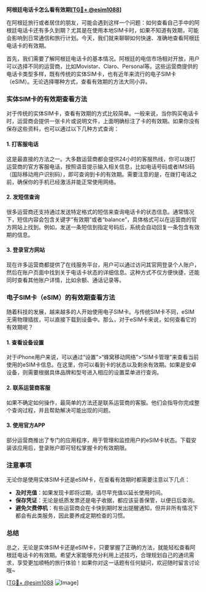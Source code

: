 **阿根廷电话卡怎么看有效期[[TG💪+ @esim1088](https://t.me/s/esim1088)]**

在阿根廷旅行或者居住的朋友，可能会遇到这样一个问题：如何查看自己手中的阿根廷电话卡还有多久到期？尤其是在使用本地SIM卡时，如果不知道有效期，可能会影响到日常通信和旅行计划。今天，我们就来聊聊如何快速、准确地查看阿根廷电话卡的有效期。

首先，我们需要了解阿根廷电话卡的基本情况。阿根廷的电信市场相对开放，用户可以选择不同的运营商，比如Movistar、Claro、Personal等。这些运营商提供的电话卡类型多样，既有传统的实体SIM卡，也有近年来流行的电子SIM卡（eSIM）。无论选择哪种方式，查看有效期的方法大同小异。

### 实体SIM卡的有效期查看方法

对于传统的实体SIM卡，查看有效期的方式比较简单。一般来说，当你购买电话卡时，运营商会提供一张卡片或说明文件，上面明确标注了卡的有效期。如果你没有保存这些资料，也可以通过以下几种方式查询：

#### 1. 打客服电话
这是最直接的方法之一。大多数运营商都会提供24小时的客服热线，你可以拨打运营商的官方客服电话，按照语音提示输入相关信息，比如电话号码或者IMSI码（国际移动用户识别码），即可查询到卡的有效期。需要注意的是，在拨打电话之前，确保你的手机已经激活并能正常使用网络。

#### 2. 发短信查询
很多运营商还支持通过发送特定格式的短信来查询电话卡的状态信息。通常情况下，短信内容会包含关键字“有效期”或者“balance”，具体格式可以在运营商的官方网站上找到。例如，发送一条短信到指定号码后，系统会自动回复一条包含有效期的信息。

#### 3. 登录官方网站
现在许多运营商都提供了在线服务平台，用户可以通过访问其官网登录个人账户，然后在账户页面中找到关于电话卡状态的详细信息。这种方式不仅方便快捷，还能同时查看其他账户详情，比如余额、通话记录等。

### 电子SIM卡（eSIM）的有效期查看方法

随着科技的发展，越来越多的人开始使用电子SIM卡。与传统SIM卡不同，eSIM无需物理插拔，可以直接下载到设备中。那么，对于eSIM卡来说，如何查看它的有效期呢？

#### 1. 查看设备设置
对于iPhone用户来说，可以通过“设置”>“蜂窝移动网络”>“SIM卡管理”来查看当前使用的eSIM卡信息。在这里，你可以看到卡的状态以及剩余有效期。如果是安卓设备，则需要根据具体品牌和型号进入相应的设置菜单进行查询。

#### 2. 联系运营商客服
如果不确定如何操作，最简单的方法还是联系运营商的客服。他们会指导你完成整个查询过程，并且帮助解决可能出现的问题。

#### 3. 使用官方APP
部分运营商推出了专门的应用程序，用于管理和监控用户的eSIM卡状态。下载安装该应用后，登录账户即可轻松掌握卡的有效期限。

### 注意事项

无论你是使用实体SIM卡还是eSIM卡，在查看有效期时都需要注意以下几点：

- **及时充值**：如果发现卡即将过期，请尽早充值以延长使用时间。
- **保存凭证**：无论是纸质发票还是电子收据，都应该妥善保管，以便日后查询。
- **避免欠费停机**：有些运营商会在卡快到期时发出提醒通知，但并非所有情况下都会有此类服务，因此要养成定期检查的习惯。

### 总结

总之，无论是实体SIM卡还是eSIM卡，只要掌握了正确的方法，就能轻松查看阿根廷电话卡的有效期。希望大家能够充分利用上述技巧，合理规划自己的通讯需求，享受更加顺畅的旅行体验！如果你对这一话题有任何疑问，欢迎随时留言讨论哦~

[[TG💪+ @esim1088](https://t.me/s/esim1088) ![Image](https://i.postimg.cc/4NQfJmqS/Snipaste-2025-05-13-00-14-12.png)]